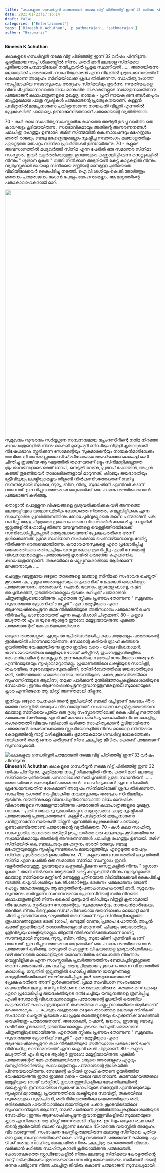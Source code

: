 ```yaml
---
title: "കഥകളുടെ ഗന്ധർവ്വൻ പത്മരാജൻ നമ്മെ വിട്ട് പിരിഞ്ഞിട്ട് ഇന്ന് 32 വർഷം പിന്നിടുന്നു"
date: 2023-01-23T17:16:14
draft: false
categories: ["Entertainment"]
tags: ['Bineesh K Achuthan', 'p pathmarajan', 'pathmarajan']
author: "Beaumaris"
---
```


<strong>Bineesh K Achuthan</strong>

കഥകളുടെ ഗന്ധർവ്വൻ നമ്മെ വിട്ട് പിരിഞ്ഞിട്ട് ഇന്ന് 32 വർഷം പിന്നിടുന്നു. കൃത്രിമമായ നടപ്പ് ശീലങ്ങളിൽ നിന്നും കുതറി മാറി മലയാള സിനിമയെ പുതിയൊരു പന്ഥാവിലേക്ക് നയിച്ചവരിൽ പ്രമുഖ സ്ഥാനീയൻ ...... അതായിരുന്നു മലയാളിക്ക് പത്മരാജൻ . സാഹിത്യകാരൻ എന്ന നിലയിൽ ശ്രദ്ധേയനായതിന് ശേഷമാണ് അദ്ദേഹം സിനിമയിലേക്ക് ശ്രദ്ധ തിരിക്കുന്നത്. സാഹിത്യ രംഗത്ത് നടപ്പിലാക്കിയ നവഭാവുകത്വം അദ്ദേഹം സിനിമയിലും തുടർന്നു. നന്മതിന്മകളെ വിവേചിച്ചറിയാനാവാത്ത വിധം മാനുഷിക വികാരങ്ങളുടെ സമ്മേളനമായിരുന്നു പത്മരാജൻ കഥാപാത്രങ്ങളുടെ മുഖമുദ്ര. നായക - പ്രതി നായക ദ്വന്ദ്വങ്ങൾക്കപ്പുറം ബഹുമുഖമായ പാത്ര സൃഷ്ടികൾ പത്മരാജന്റെ പ്രത്യേകതയാണ്. കള്ളൻ പവിത്രനിൽ മാമച്ചനാണോ പവിത്രനാണോ നായകൻ/ വില്ലൻ എന്നതിൽ പ്രേക്ഷകർക്ക് ചാഞ്ചല്യം ഉണ്ടാക്കുന്നിടത്താണ് പത്മരാജന്റെ വ്യതിരിക്തത.

70 - കൾ കലാ സാഹിത്യ സാംസ്ക്കാരിക രംഗത്തെ അടിമുടി ഉടച്ചു വാർത്ത ഒരു കാലഘട്ടം കൂടിയായിരുന്നു . സ്വാഭാവികമായും അതിന്റെ അനുരണനങ്ങൾ ചലചിത്ര രംഗത്തും ഉണ്ടായി. തമിഴ് സിനിമയിൽ കെ.ബാലചന്ദറും മഹേന്ദ്രനും ഭാരതി രാജയും ബാലു മഹേന്ദ്രയുമെല്ലാം സൃഷ്ടിച്ച നവതരംഗം മലയാളത്തിലും ഏറ്റെടുത്ത ഒരുപറ്റം സിനിമാ പ്രവർത്തകർ ഉണ്ടായിരുന്നു. 70 - കളുടെ അവസാനത്തിൽ മധ്യവർത്തി സിനിമ എന്ന പേരിൽ ഒരു സമാന്തര സിനിമാ സംസ്ക്കാരം ഇവർ വളർത്തിയെടുത്തു. ഉദയായുടെ കണ്ണഞ്ചിപ്പിക്കുന്ന സെറ്റുകളിൽ നിന്നും " ശ്മശാന മൂകത " തങ്ങി നിൽക്കുന്ന അടൂരിയൻ കെട്ടു കാഴ്ചകളിൽ നിന്നും വ്യത്യസ്തമായി മലയാള സിനിമയെ മണ്ണിന്റെ മണമുള്ള പുതിയൊരു വീഥിയിലേക്കവർ കൈപിടിച്ചു നടത്തി. ഐ.വി.ശശിയും കെ.ജി.ജോർജ്ജും ഭരതനും പത്മരാജനും ജോൺ പോളും മോഹനുമെല്ലാം ആ മാറ്റത്തിന്റെ പതാകാവാഹകരായി മാറി.

<img class=" wp-image-380671 aligncenter" src="https://cdn.boolokam.com/articles/2023/01/eer-4.jpg" alt="" width="611" height="805" />സുമുഖനും സുന്ദരനും സർവ്വഗുണ സമ്പന്നനുമായ പ്രേംനസീറിന്റെ നൻമ നിറഞ്ഞ കഥാപാത്രങ്ങളിൽ നിന്നും കൈലി മുണ്ടും മുറി ബീഡിയും വീതുളി കൃതാവുമായി നിഷേധഭാവം സ്ഫുരിക്കുന്ന സോമന്റെയും സുകുമാരന്റെയും നായകൻമാരിലേക്കും അവിടെ നിന്നും സ്റ്റൈലൈസ്ഡ് ഹീറോയായ ജയനിലേക്കും മലയാളി മാറി ചിന്തിച്ചു തുടങ്ങിയ ആ ഘട്ടത്തിൽ തന്നെയാണ് ഒട്ടും സിനിമാറ്റിക്കല്ലാത്ത രൂപഭാവങ്ങളോടെ ഭരത് ഗോപി, നെടുമുടി വേണു, പ്രതാപ് പോത്തൻ, അച്ചൻ കുഞ്ഞ് തുടങ്ങിയവർ താരശരീരങ്ങളായി മാറുന്നത്. ഷീലയും ജയഭാരതിയും ശ്രീവിദ്യയും ലക്ഷ്മിയുമെല്ലാം തിളങ്ങി നിൽക്കുന്നിടത്തേക്കാണ് വേറിട്ട സൗന്ദര്യമായി സുരേഖ, സൂര്യ, ബീന, നിത്യ, സുഭാഷിണി എന്നിവർ കടന്ന് വരുന്നത്. ഈ വിപ്ലവാത്മകമായ മാറ്റങ്ങൾക്ക് ഒരു ചാലക ശക്തിയാകുവാൻ പത്മരാജന് കഴിഞ്ഞു.

തൊട്ടാൽ പൊള്ളുന്ന വിഷയങ്ങളെ ദൃശ്യവൽക്കരിക്കുക വഴി അന്നത്തെ മലയാളിയുടെ യാഥാസ്ഥിതിക ബോധത്തെ നിരന്തരം വെല്ലുവിളിക്കുക എന്ന സാംസ്കാരിക പ്രവർത്തനത്തിനും ബോധപൂർവ്വമല്ലാതെ തന്നെ പത്മരാജൻ പങ്കു വഹിച്ചു. ആദ്യ ചിത്രമായ പ്രയാണം തന്നെ വിവാദത്തിൽ കലാശിച്ചു. നമ്പൂതിരി ഇല്ലങ്ങളിൽ ഹോമിച്ചു തീരുന്ന യൗവ്വനങ്ങളെ വെള്ളിത്തിരയിലേക്ക് സന്നിവേശിപ്പിച്ചപ്പോൾ ഞെട്ടലോടെയാണ് പ്രേക്ഷകരതിനെ അന്ന് ഉൾക്കൊണ്ടത്. പ്രഥമ സംവിധാന സംരംഭമായ പെരുവഴിയമ്പലവും വേറിട്ടു നിൽക്കുന്ന ഒരനുഭവമായിരുന്നു. കൗമാര മനസുകളെ ഏറെ പ്രലോഭിപ്പിച്ച ജയഭാരതിയുടെ രതിചേച്ചിയും യൗവ്വനങ്ങളെ ത്രസിപ്പിച്ച എംജി സോമന്റെ വിശ്വനാഥനുമെല്ലാം പത്മരാജന്റെ മൂശയിൽ ഒരുങ്ങിയ ഐക്കണിക് കഥാപാത്രങ്ങളാണ്. തകരയിലെ ചെല്ലപ്പനാശാരിയെ ആർക്കാണ് മറക്കാനാവുക .....

ചെറുതും വലുതുമായ ഒട്ടേറെ താരങ്ങളെ മലയാള സിനിമക്ക് സംഭാവന ചെയ്തത് കൂടാതെ പല പ്രമുഖ താരങ്ങളുടെയും ഐക്കണിക് വേഷങ്ങൾ ഒരുക്കിയതും പത്മരാജനാണ്. അശോകൻ, റഹ്മാൻ, ജയറാം, ഇടവേള ബാബു, റഷീദ് അച്ചൻകുഞ്ഞ്, തുടങ്ങിയവരെല്ലാം തുടക്കം കുറിച്ചത് പത്മരാജൻ ചിത്രങ്ങളിലൂടെയായിരുന്നു. ഏതൊരു സ്ത്രീക്കും പ്രണയം തോന്നുന്ന " സുമുഖനും സുഭഗനുമായ ക്രോണിക്ക് ബാച്ലർ " എന്ന മമ്മൂട്ടിയുടെ ഏറെ ആഘോഷിക്കപ്പെടുന്ന താര നിർമ്മിതിയുടെ അടിസ്ഥാനം പത്മരാജൻ രചന നിർവഹിച്ച കാണാമറയത്ത് എന്ന ഐ.വി.ശശി ചിത്രമാണ്. 80 - കളുടെ മധ്യത്തിൽ എം ടി യുടെ ആൾട്ടർ ഈഗോ മമ്മൂട്ടിയായിരുന്നു എങ്കിൽ പത്മരാജന്റേത് മോഹൻലാലായിരുന്നു.

ഒട്ടേറെ താരങ്ങളുടെ ഏറ്റവും ജനപ്രീതിയാർജ്ജിച്ച കഥാപാത്രങ്ങളും പത്മരാജന്റെ തൂലികയിൽ പിറന്നവയായിരുന്നു. സോമന്റെ കരിയർ ഗ്രാഫ് കുത്തനെ ഉയർത്തിയ വേഷമായിരുന്നു ഇതാ ഇവിടെ വരെ - യിലെ വിശ്വനാഥൻ. കാണാമറയത്തിലെ മമ്മൂട്ടിയുടെ റോയ് വർഗ്ഗീസ്, തൂവാനത്തുമ്പികളിലെ മോഹൻലാലിന്റെ ജയകൃഷ്ണൻ, ഇന്നലെയിലെ സുരേഷ് ഗോപിയുടെ നരേന്ദ്രൻ എന്നിവയുടെയും സൃഷ്ടാവ് മറ്റാരുമല്ല. പ്രയാണത്തിലെ ലക്ഷ്മിയുടെ സാവിത്രി, തകരയിലെ സുരേഖയുടെ സുഭാഷിണി, രതിനിർവേതത്തിലെ ജയഭാരതിയുടെ രതി, ഒരിടത്തൊരു ഫയൽവാനിലെ ജയന്തിയുടെ ചക്കര, കൂടെവിടെയിലെ സുഹാസിനിയുടെ ആലീസ്, നമുക്ക് പാർക്കാൻ മുന്തിരിത്തോപ്പുകളിലെ ശാരിയുടെ സോഫിയ ; ഇന്നും ആഘോഷിക്കപ്പടുന്ന തൂവാനത്തുമ്പികളിലെ സുമലതയുടെ ക്ലാര എന്നിങ്ങനെ ആ ലിസ്റ്റ് അനന്തമായി നീളുന്നു.

ഇനിയും ഒട്ടേറെ രചനകൾ തന്റെ തൂലികയിൽ ബാക്കി വച്ചിട്ടാണ് കേവലം 45-ാമത്തെ വയസ്സിൽ അദ്ദേഹം വിട വാങ്ങുന്നത്. സംഭാഷണ കേന്ദ്രീകൃതമായിരുന്ന മലയാള സിനിമയെ പുതിയ ഒരു ദൃശ്യ സംസ്കാരത്തിലേക്ക് കൈ പിടിച്ചു നടത്താൻ പത്മരാജന് കഴിഞ്ഞു. എം ടി ക്ക് ശേഷം സാഹിത്യ മേഖലയിൽ നിന്നും ചലച്ചിത്ര രംഗത്തെത്തി വിജയം വരിക്കാൻ കഴിഞ്ഞ സാഹിത്യകാരൻ കൂടിയായിരുന്നു പത്മരാജൻ. കോടാമ്പക്കത്തെ സ്റ്റുഡിയോകളിൽ നിന്നും മലയാള സിനിമയെ കേരളത്തിന്റെ നാട്ട് വഴികളിലേക്കും ഭ്രമാത്മകമായ ഗന്ധർവ്വ ലോകത്തേക്കും നയിക്കാൻ തന്റെ ഒന്നര പതീറ്റാണ്ട് നീണ്ട ചലച്ചിത്ര ജീവിതം കൊണ്ട് പത്മരാജന് സുസാധ്യമായി.


![കഥകളുടെ ഗന്ധർവ്വൻ പത്മരാജൻ നമ്മെ വിട്ട് പിരിഞ്ഞിട്ട് ഇന്ന് 32 വർഷം പിന്നിടുന്നു](https://cdn.boolokam.com/articles/2023/01/eer-4.jpg)**Bineesh K Achuthan** കഥകളുടെ ഗന്ധർവ്വൻ നമ്മെ വിട്ട് പിരിഞ്ഞിട്ട് ഇന്ന് 32 വർഷം പിന്നിടുന്നു. കൃത്രിമമായ നടപ്പ് ശീലങ്ങളിൽ നിന്നും കുതറി മാറി മലയാള സിനിമയെ പുതിയൊരു പന്ഥാവിലേക്ക് നയിച്ചവരിൽ പ്രമുഖ സ്ഥാനീയൻ ...... അതായിരുന്നു മലയാളിക്ക് പത്മരാജൻ . സാഹിത്യകാരൻ എന്ന നിലയിൽ ശ്രദ്ധേയനായതിന് ശേഷമാണ് അദ്ദേഹം സിനിമയിലേക്ക് ശ്രദ്ധ തിരിക്കുന്നത്. സാഹിത്യ രംഗത്ത് നടപ്പിലാക്കിയ നവഭാവുകത്വം അദ്ദേഹം സിനിമയിലും തുടർന്നു. നന്മതിന്മകളെ വിവേചിച്ചറിയാനാവാത്ത വിധം മാനുഷിക വികാരങ്ങളുടെ സമ്മേളനമായിരുന്നു പത്മരാജൻ കഥാപാത്രങ്ങളുടെ മുഖമുദ്ര. നായക - പ്രതി നായക ദ്വന്ദ്വങ്ങൾക്കപ്പുറം ബഹുമുഖമായ പാത്ര സൃഷ്ടികൾ പത്മരാജന്റെ പ്രത്യേകതയാണ്. കള്ളൻ പവിത്രനിൽ മാമച്ചനാണോ പവിത്രനാണോ നായകൻ/ വില്ലൻ എന്നതിൽ പ്രേക്ഷകർക്ക് ചാഞ്ചല്യം ഉണ്ടാക്കുന്നിടത്താണ് പത്മരാജന്റെ വ്യതിരിക്തത. 70 - കൾ കലാ സാഹിത്യ സാംസ്ക്കാരിക രംഗത്തെ അടിമുടി ഉടച്ചു വാർത്ത ഒരു കാലഘട്ടം കൂടിയായിരുന്നു . സ്വാഭാവികമായും അതിന്റെ അനുരണനങ്ങൾ ചലചിത്ര രംഗത്തും ഉണ്ടായി. തമിഴ് സിനിമയിൽ കെ.ബാലചന്ദറും മഹേന്ദ്രനും ഭാരതി രാജയും ബാലു മഹേന്ദ്രയുമെല്ലാം സൃഷ്ടിച്ച നവതരംഗം മലയാളത്തിലും ഏറ്റെടുത്ത ഒരുപറ്റം സിനിമാ പ്രവർത്തകർ ഉണ്ടായിരുന്നു. 70 - കളുടെ അവസാനത്തിൽ മധ്യവർത്തി സിനിമ എന്ന പേരിൽ ഒരു സമാന്തര സിനിമാ സംസ്ക്കാരം ഇവർ വളർത്തിയെടുത്തു. ഉദയായുടെ കണ്ണഞ്ചിപ്പിക്കുന്ന സെറ്റുകളിൽ നിന്നും " ശ്മശാന മൂകത " തങ്ങി നിൽക്കുന്ന അടൂരിയൻ കെട്ടു കാഴ്ചകളിൽ നിന്നും വ്യത്യസ്തമായി മലയാള സിനിമയെ മണ്ണിന്റെ മണമുള്ള പുതിയൊരു വീഥിയിലേക്കവർ കൈപിടിച്ചു നടത്തി. ഐ.വി.ശശിയും കെ.ജി.ജോർജ്ജും ഭരതനും പത്മരാജനും ജോൺ പോളും മോഹനുമെല്ലാം ആ മാറ്റത്തിന്റെ പതാകാവാഹകരായി മാറി. സുമുഖനും സുന്ദരനും സർവ്വഗുണ സമ്പന്നനുമായ പ്രേംനസീറിന്റെ നൻമ നിറഞ്ഞ കഥാപാത്രങ്ങളിൽ നിന്നും കൈലി മുണ്ടും മുറി ബീഡിയും വീതുളി കൃതാവുമായി നിഷേധഭാവം സ്ഫുരിക്കുന്ന സോമന്റെയും സുകുമാരന്റെയും നായകൻമാരിലേക്കും അവിടെ നിന്നും സ്റ്റൈലൈസ്ഡ് ഹീറോയായ ജയനിലേക്കും മലയാളി മാറി ചിന്തിച്ചു തുടങ്ങിയ ആ ഘട്ടത്തിൽ തന്നെയാണ് ഒട്ടും സിനിമാറ്റിക്കല്ലാത്ത രൂപഭാവങ്ങളോടെ ഭരത് ഗോപി, നെടുമുടി വേണു, പ്രതാപ് പോത്തൻ, അച്ചൻ കുഞ്ഞ് തുടങ്ങിയവർ താരശരീരങ്ങളായി മാറുന്നത്. ഷീലയും ജയഭാരതിയും ശ്രീവിദ്യയും ലക്ഷ്മിയുമെല്ലാം തിളങ്ങി നിൽക്കുന്നിടത്തേക്കാണ് വേറിട്ട സൗന്ദര്യമായി സുരേഖ, സൂര്യ, ബീന, നിത്യ, സുഭാഷിണി എന്നിവർ കടന്ന് വരുന്നത്. ഈ വിപ്ലവാത്മകമായ മാറ്റങ്ങൾക്ക് ഒരു ചാലക ശക്തിയാകുവാൻ പത്മരാജന് കഴിഞ്ഞു. തൊട്ടാൽ പൊള്ളുന്ന വിഷയങ്ങളെ ദൃശ്യവൽക്കരിക്കുക വഴി അന്നത്തെ മലയാളിയുടെ യാഥാസ്ഥിതിക ബോധത്തെ നിരന്തരം വെല്ലുവിളിക്കുക എന്ന സാംസ്കാരിക പ്രവർത്തനത്തിനും ബോധപൂർവ്വമല്ലാതെ തന്നെ പത്മരാജൻ പങ്കു വഹിച്ചു. ആദ്യ ചിത്രമായ പ്രയാണം തന്നെ വിവാദത്തിൽ കലാശിച്ചു. നമ്പൂതിരി ഇല്ലങ്ങളിൽ ഹോമിച്ചു തീരുന്ന യൗവ്വനങ്ങളെ വെള്ളിത്തിരയിലേക്ക് സന്നിവേശിപ്പിച്ചപ്പോൾ ഞെട്ടലോടെയാണ് പ്രേക്ഷകരതിനെ അന്ന് ഉൾക്കൊണ്ടത്. പ്രഥമ സംവിധാന സംരംഭമായ പെരുവഴിയമ്പലവും വേറിട്ടു നിൽക്കുന്ന ഒരനുഭവമായിരുന്നു. കൗമാര മനസുകളെ ഏറെ പ്രലോഭിപ്പിച്ച ജയഭാരതിയുടെ രതിചേച്ചിയും യൗവ്വനങ്ങളെ ത്രസിപ്പിച്ച എംജി സോമന്റെ വിശ്വനാഥനുമെല്ലാം പത്മരാജന്റെ മൂശയിൽ ഒരുങ്ങിയ ഐക്കണിക് കഥാപാത്രങ്ങളാണ്. തകരയിലെ ചെല്ലപ്പനാശാരിയെ ആർക്കാണ് മറക്കാനാവുക ..... ചെറുതും വലുതുമായ ഒട്ടേറെ താരങ്ങളെ മലയാള സിനിമക്ക് സംഭാവന ചെയ്തത് കൂടാതെ പല പ്രമുഖ താരങ്ങളുടെയും ഐക്കണിക് വേഷങ്ങൾ ഒരുക്കിയതും പത്മരാജനാണ്. അശോകൻ, റഹ്മാൻ, ജയറാം, ഇടവേള ബാബു, റഷീദ് അച്ചൻകുഞ്ഞ്, തുടങ്ങിയവരെല്ലാം തുടക്കം കുറിച്ചത് പത്മരാജൻ ചിത്രങ്ങളിലൂടെയായിരുന്നു. ഏതൊരു സ്ത്രീക്കും പ്രണയം തോന്നുന്ന " സുമുഖനും സുഭഗനുമായ ക്രോണിക്ക് ബാച്ലർ " എന്ന മമ്മൂട്ടിയുടെ ഏറെ ആഘോഷിക്കപ്പെടുന്ന താര നിർമ്മിതിയുടെ അടിസ്ഥാനം പത്മരാജൻ രചന നിർവഹിച്ച കാണാമറയത്ത് എന്ന ഐ.വി.ശശി ചിത്രമാണ്. 80 - കളുടെ മധ്യത്തിൽ എം ടി യുടെ ആൾട്ടർ ഈഗോ മമ്മൂട്ടിയായിരുന്നു എങ്കിൽ പത്മരാജന്റേത് മോഹൻലാലായിരുന്നു. ഒട്ടേറെ താരങ്ങളുടെ ഏറ്റവും ജനപ്രീതിയാർജ്ജിച്ച കഥാപാത്രങ്ങളും പത്മരാജന്റെ തൂലികയിൽ പിറന്നവയായിരുന്നു. സോമന്റെ കരിയർ ഗ്രാഫ് കുത്തനെ ഉയർത്തിയ വേഷമായിരുന്നു ഇതാ ഇവിടെ വരെ - യിലെ വിശ്വനാഥൻ. കാണാമറയത്തിലെ മമ്മൂട്ടിയുടെ റോയ് വർഗ്ഗീസ്, തൂവാനത്തുമ്പികളിലെ മോഹൻലാലിന്റെ ജയകൃഷ്ണൻ, ഇന്നലെയിലെ സുരേഷ് ഗോപിയുടെ നരേന്ദ്രൻ എന്നിവയുടെയും സൃഷ്ടാവ് മറ്റാരുമല്ല. പ്രയാണത്തിലെ ലക്ഷ്മിയുടെ സാവിത്രി, തകരയിലെ സുരേഖയുടെ സുഭാഷിണി, രതിനിർവേതത്തിലെ ജയഭാരതിയുടെ രതി, ഒരിടത്തൊരു ഫയൽവാനിലെ ജയന്തിയുടെ ചക്കര, കൂടെവിടെയിലെ സുഹാസിനിയുടെ ആലീസ്, നമുക്ക് പാർക്കാൻ മുന്തിരിത്തോപ്പുകളിലെ ശാരിയുടെ സോഫിയ ; ഇന്നും ആഘോഷിക്കപ്പടുന്ന തൂവാനത്തുമ്പികളിലെ സുമലതയുടെ ക്ലാര എന്നിങ്ങനെ ആ ലിസ്റ്റ് അനന്തമായി നീളുന്നു. ഇനിയും ഒട്ടേറെ രചനകൾ തന്റെ തൂലികയിൽ ബാക്കി വച്ചിട്ടാണ് കേവലം 45-ാമത്തെ വയസ്സിൽ അദ്ദേഹം വിട വാങ്ങുന്നത്. സംഭാഷണ കേന്ദ്രീകൃതമായിരുന്ന മലയാള സിനിമയെ പുതിയ ഒരു ദൃശ്യ സംസ്കാരത്തിലേക്ക് കൈ പിടിച്ചു നടത്താൻ പത്മരാജന് കഴിഞ്ഞു. എം ടി ക്ക് ശേഷം സാഹിത്യ മേഖലയിൽ നിന്നും ചലച്ചിത്ര രംഗത്തെത്തി വിജയം വരിക്കാൻ കഴിഞ്ഞ സാഹിത്യകാരൻ കൂടിയായിരുന്നു പത്മരാജൻ. കോടാമ്പക്കത്തെ സ്റ്റുഡിയോകളിൽ നിന്നും മലയാള സിനിമയെ കേരളത്തിന്റെ നാട്ട് വഴികളിലേക്കും ഭ്രമാത്മകമായ ഗന്ധർവ്വ ലോകത്തേക്കും നയിക്കാൻ തന്റെ ഒന്നര പതീറ്റാണ്ട് നീണ്ട ചലച്ചിത്ര ജീവിതം കൊണ്ട് പത്മരാജന് സുസാധ്യമായി.

